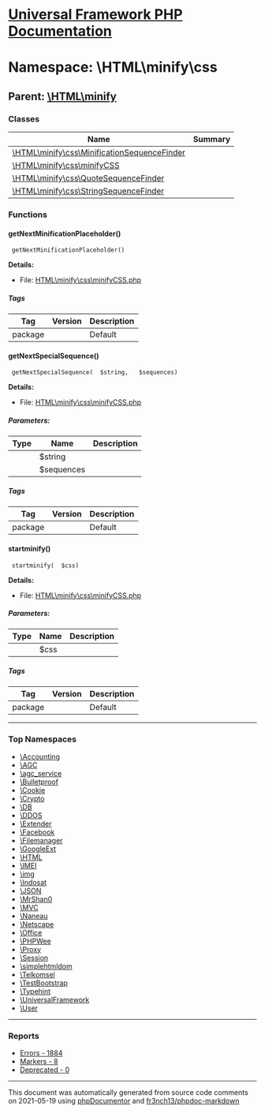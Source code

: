 # [Universal Framework PHP Documentation](../home.md)

# Namespace: \HTML\minify\css
## Parent: [\HTML\minify](../namespaces/HTML.minify.md)
### Classes
| Name | Summary |
| ---- | ------- |
| [\HTML\minify\css\MinificationSequenceFinder](../classes/HTML.minify.css.MinificationSequenceFinder.md) |  |
| [\HTML\minify\css\minifyCSS](../classes/HTML.minify.css.minifyCSS.md) |  |
| [\HTML\minify\css\QuoteSequenceFinder](../classes/HTML.minify.css.QuoteSequenceFinder.md) |  |
| [\HTML\minify\css\StringSequenceFinder](../classes/HTML.minify.css.StringSequenceFinder.md) |  |
### Functions
<a name="method_getNextMinificationPlaceholder" class="anchor"></a>
####  getNextMinificationPlaceholder() 

```
 getNextMinificationPlaceholder() 
```

**Details:**
* File: [HTML\minify\css\minifyCSS.php](../files/HTML.minify.css.minifyCSS.md)



##### Tags
| Tag | Version | Description |
| --- | ------- | ----------- |
| package |  | Default |

<a name="method_getNextSpecialSequence" class="anchor"></a>
####  getNextSpecialSequence() 

```
 getNextSpecialSequence(  $string,   $sequences) 
```

**Details:**
* File: [HTML\minify\css\minifyCSS.php](../files/HTML.minify.css.minifyCSS.md)
##### Parameters:
| Type | Name | Description |
| ---- | ---- | ----------- |
| <code></code> | $string  |  |
| <code></code> | $sequences  |  |



##### Tags
| Tag | Version | Description |
| --- | ------- | ----------- |
| package |  | Default |

<a name="method_startminify" class="anchor"></a>
####  startminify() 

```
 startminify(  $css) 
```

**Details:**
* File: [HTML\minify\css\minifyCSS.php](../files/HTML.minify.css.minifyCSS.md)
##### Parameters:
| Type | Name | Description |
| ---- | ---- | ----------- |
| <code></code> | $css  |  |



##### Tags
| Tag | Version | Description |
| --- | ------- | ----------- |
| package |  | Default |


---

### Top Namespaces

* [\Accounting](../namespaces/Accounting.md)
* [\AGC](../namespaces/AGC.md)
* [\agc_service](../namespaces/agc_service.md)
* [\Bulletproof](../namespaces/Bulletproof.md)
* [\Cookie](../namespaces/Cookie.md)
* [\Crypto](../namespaces/Crypto.md)
* [\DB](../namespaces/DB.md)
* [\DDOS](../namespaces/DDOS.md)
* [\Extender](../namespaces/Extender.md)
* [\Facebook](../namespaces/Facebook.md)
* [\Filemanager](../namespaces/Filemanager.md)
* [\GoogleExt](../namespaces/GoogleExt.md)
* [\HTML](../namespaces/HTML.md)
* [\IMEI](../namespaces/IMEI.md)
* [\img](../namespaces/img.md)
* [\Indosat](../namespaces/Indosat.md)
* [\JSON](../namespaces/JSON.md)
* [\MrShan0](../namespaces/MrShan0.md)
* [\MVC](../namespaces/MVC.md)
* [\Naneau](../namespaces/Naneau.md)
* [\Netscape](../namespaces/Netscape.md)
* [\Office](../namespaces/Office.md)
* [\PHPWee](../namespaces/PHPWee.md)
* [\Proxy](../namespaces/Proxy.md)
* [\Session](../namespaces/Session.md)
* [\simplehtmldom](../namespaces/simplehtmldom.md)
* [\Telkomsel](../namespaces/Telkomsel.md)
* [\TestBootstrap](../namespaces/TestBootstrap.md)
* [\Typehint](../namespaces/Typehint.md)
* [\UniversalFramework](../namespaces/UniversalFramework.md)
* [\User](../namespaces/User.md)

---

### Reports
* [Errors - 1884](../reports/errors.md)
* [Markers - 8](../reports/markers.md)
* [Deprecated - 0](../reports/deprecated.md)

---

This document was automatically generated from source code comments on 2021-05-19 using [phpDocumentor](http://www.phpdoc.org/) and [fr3nch13/phpdoc-markdown](https://github.com/fr3nch13/phpdoc-markdown)
